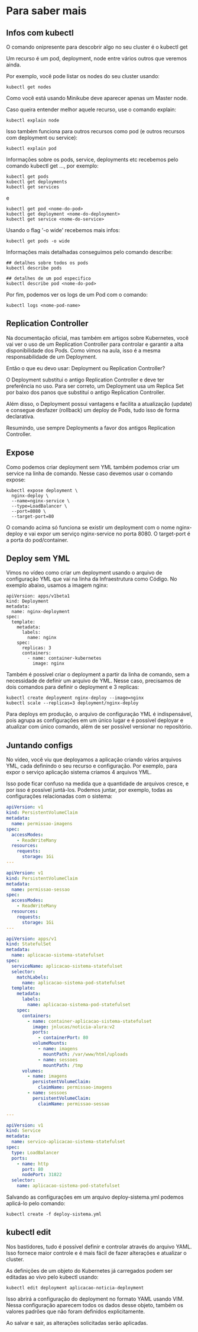 # Para saber mais

## Infos com kubectl

O comando onipresente para descobrir algo no seu cluster é o kubectl get <nome-do-recurso>

Um recurso é um pod, deployment, node entre vários outros que veremos ainda.

Por exemplo, você pode listar os nodes do seu cluster usando:

```kubectl get nodes```

Como você está usando Minikube deve aparecer apenas um Master node.

Caso queira entender melhor aquele recurso, use o comando explain:

```kubectl explain node```

Isso também funciona para outros recursos como pod (e outros recursos com deployment ou service):

```kubectl explain pod```

Informações sobre os pods, service, deployments etc recebemos pelo comando kubectl get ..., por exemplo:

``` Kubernetes
kubectl get pods
kubectl get deployments
kubectl get services
```

e

``` Kubernetes
kubectl get pod <nome-do-pod>
kubectl get deployment <nome-do-deployment>
kubectl get service <nome-do-service>
```

Usando o flag '-o wide' recebemos mais infos:

```kubectl get pods -o wide```

Informações mais detalhadas conseguimos pelo comando describe:

``` Kubernetes
## detalhes sobre todos os pods
kubectl describe pods

## detalhes de um pod especifico
kubectl describe pod <nome-do-pod>
```

Por fim, podemos ver os logs de um Pod com o comando:

```kubectl logs <nome-pod-name>```

## Replication Controller

Na documentação oficial, mas também em artigos sobre Kubernetes, você vai ver o uso de um Replication Controller para controlar e garantir a alta disponibilidade dos Pods. Como vimos na aula, isso é a mesma responsabilidade de um Deployment.

Então o que eu devo usar: Deployment ou Replication Controller?

O Deployment substitui o antigo Replication Controller e deve ter preferência no uso. Para ser correto, um Deployment usa um Replica Set por baixo dos panos que substituí o antigo Replication Controller.

Além disso, o Deployment possui vantagens e facilita a atualização (update) e consegue desfazer (rollback) um deploy de Pods, tudo isso de forma declarativa.

Resumindo, use sempre Deployments a favor dos antigos Replication Controller.

## Expose

Como podemos criar deployment sem YML também podemos criar um service na linha de comando. Nesse caso devemos usar o comando expose:

``` Kubernetes
kubectl expose deployment \
  nginx-deploy \
  --name=nginx-service \
  --type=LoadBalancer \
  --port=8080 \
  --target-port=80
```

O comando acima só funciona se existir um deployment com o nome nginx-deploy e vai expor um serviço nginx-service no porta 8080. O target-port é a porta do pod/container.

## Deploy sem YML

Vimos no vídeo como criar um deployment usando o arquivo de configuração YML que vai na linha da Infraestrutura como Código. No exemplo abaixo, usamos a imagem nginx:

``` YML
apiVersion: apps/v1beta1
kind: Deployment
metadata:
  name: nginx-deployment
spec:
  template:
    metadata:
      labels:
        name: nginx
    spec:
      replicas: 3
      containers:
        - name: container-kubernetes
          image: nginx
```

Também é possível criar o deployment a partir da linha de comando, sem a necessidade de definir um arquivo de YML. Nesse caso, precisamos de dois comandos para definir o deployment e 3 replicas:

``` kubectl
kubectl create deployment nginx-deploy --image=nginx
kubectl scale --replicas=3 deployment/nginx-deploy
```

Para deploys em produção, o arquivo de configuração YML é indispensável, pois agrupa as configurações em um único lugar e é possível deployar e atualizar com único comando, além de ser possível versionar no repositório.

## Juntando configs

No vídeo, você viu que deployamos a aplicação criando vários arquivos YML, cada definindo o seu recurso e configuração. Por exemplo, para expor o serviço aplicação sistema criamos 4 arquivos YML.

Isso pode ficar confuso na medida que a quantidade de arquivos cresce, e por isso é possível juntá-los. Podemos juntar, por exemplo, todas as configurações relacionadas com o sistema:

``` yml
apiVersion: v1
kind: PersistentVolumeClaim
metadata:
  name: permissao-imagens
spec:
  accessModes:
    - ReadWriteMany
  resources:
    requests:
      storage: 1Gi
---

apiVersion: v1
kind: PersistentVolumeClaim
metadata:
  name: permissao-sessao
spec:
  accessModes:
    - ReadWriteMany
  resources:
    requests:
      storage: 1Gi
---

apiVersion: apps/v1
kind: StatefulSet
metadata:
  name: aplicacao-sistema-statefulset
spec:
  serviceName: aplicacao-sistema-statefulset
  selector:
    matchLabels:
      name: aplicacao-sistema-pod-statefulset
  template:
    metadata:
      labels:
        name: aplicacao-sistema-pod-statefulset
    spec:
      containers:
        - name: container-aplicacao-sistema-statefulset
          image: jnlucas/noticia-alura:v2
          ports:
            - containerPort: 80
          volumeMounts:
            - name: imagens
              mountPath: /var/www/html/uploads
            - name: sessoes
              mountPath: /tmp
      volumes:
        - name: imagens
          persistentVolumeClaim:
            claimName: permissao-imagens
        - name: sessoes
          persistentVolumeClaim:
            claimName: permissao-sessao

---

apiVersion: v1
kind: Service
metadata:
  name: servico-aplicacao-sistema-statefulset
spec:
  type: LoadBalancer
  ports:
    - name: http
      port: 80
      nodePort: 31822
  selector:
    name: aplicacao-sistema-pod-statefulset
```

Salvando as configurações em um arquivo deploy-sistema.yml podemos aplicá-lo pelo comando:

```kubectl create -f deploy-sistema.yml```

## kubectl edit

Nos bastidores, tudo é possível definir e controlar através do arquivo YAML. Isso fornece maior controle e é mais fácil de fazer alterações e atualizar o cluster.

As definições de um objeto do Kubernetes já carregados podem ser editadas ao vivo pelo kubectl usando:

```kubectl edit deployment aplicacao-noticia-deployment```

Isso abrirá a configuração do deployment no formato YAML usando VIM. Nessa configuração aparecem todos os dados desse objeto, também os valores padrões que não foram definidos explicitamente.

Ao salvar e sair, as alterações solicitadas serão aplicadas.